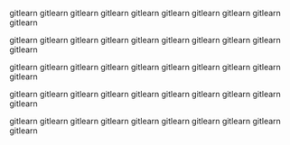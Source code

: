 gitlearn
gitlearn
gitlearn
gitlearn
gitlearn
gitlearn
gitlearn
gitlearn
gitlearn
gitlearn

gitlearn
gitlearn
gitlearn
gitlearn
gitlearn
gitlearn
gitlearn
gitlearn
gitlearn
gitlearn

gitlearn
gitlearn
gitlearn
gitlearn
gitlearn
gitlearn
gitlearn
gitlearn
gitlearn
gitlearn

gitlearn
gitlearn
gitlearn
gitlearn
gitlearn
gitlearn
gitlearn
gitlearn
gitlearn
gitlearn

gitlearn
gitlearn
gitlearn
gitlearn
gitlearn
gitlearn
gitlearn
gitlearn
gitlearn
gitlearn

